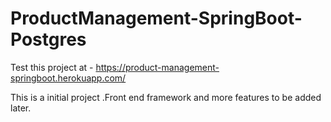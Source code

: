 # ProductManagement-SpringBoot-Postgres

Test this project at - https://product-management-springboot.herokuapp.com/

This is a initial project .Front end framework and more features to be added later.
